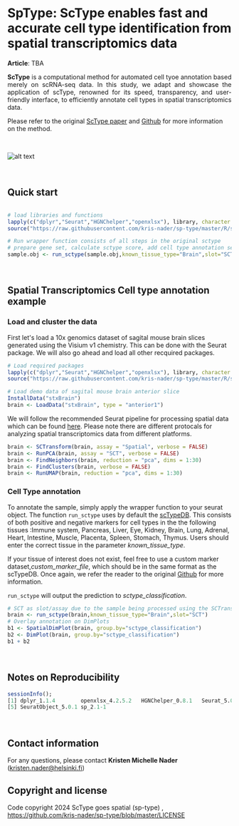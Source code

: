 
# SpType: ScType enables fast and accurate cell type identification from spatial transcriptomics data


**Article**: TBA

<p style="text-align:justify;"> <b>ScType</b> is a computational method for automated cell tyoe annotation based merely on scRNA-seq data. In this study, we adapt and showcase the application of scType, renowned for its speed, transparency, and user-friendly interface, to efficiently annotate cell types in spatial transcriptomics data.
  
Please refer to the original <a href="https://www.nature.com/articles/s41467-022-28803-w" target="_blank">ScType paper</a>  and <a href="https://github.com/IanevskiAleksandr/sc-type" target="_blank">Github</a> for more information on the method.


<br>

![alt text](https://github.com/IanevskiAleksandr/sc-type/blob/master/ScTypePlan.png)

<br>

## Quick start

```R

# load libraries and functions
lapply(c("dplyr","Seurat","HGNChelper","openxlsx"), library, character.only = T)
source("https://raw.githubusercontent.com/kris-nader/sp-type/master/R/sp-type.R"); 

# Run wrapper function consists of all steps in the original sctype
# prepare gene set, calculate sctype score, add cell type annotation seurat object meta.data
sample.obj <- run_sctype(sample.obj,known_tissue_type="Brain",slot="SCT")

```

<br>

## Spatial Transcriptomics Cell type annotation example 

### Load and cluster the data


First let's load a 10x genomics dataset of sagital mouse brain slices generated using the Visium v1 chemistry. This can be done with the Seurat package. We will also go ahead and load all other recquired packages. 

```R
# Load required packages
lapply(c("dplyr","Seurat","HGNChelper","openxlsx"), library, character.only = T)
source("https://raw.githubusercontent.com/kris-nader/sp-type/master/R/sp-type.R"); 

# Load demo data of sagital mouse brain anterior slice  
InstallData("stxBrain")
brain <- LoadData("stxBrain", type = "anterior1")
```

We will follow the recommended Seurat pipeline for processing spatial data which can be found <a href="https://satijalab.org/seurat/articles/spatial_vignette#x-visium" target="_blank">here</a>. Please note there are different protocals for analyzing spatial transcriptomics data from different platforms.

```R
brain <- SCTransform(brain, assay = "Spatial", verbose = FALSE)
brain <- RunPCA(brain, assay = "SCT", verbose = FALSE)
brain <- FindNeighbors(brain, reduction = "pca", dims = 1:30)
brain <- FindClusters(brain, verbose = FALSE)
brain <- RunUMAP(brain, reduction = "pca", dims = 1:30)
```

### Cell Type annotation
To annotate the sample, simply apply the wrapper function to your seurat object. The function <code>run_sctype</code> uses by default the <a href="https://github.com/IanevskiAleksandr/sc-type/blob/master/ScTypeDB_full.xlsx" target="_blank">scTypeDB</a>. This consists of both positive and negative markers for cell types in the the following tissues :Immune system, Pancreas, Liver, Eye, Kidney, Brain, Lung, Adrenal, Heart, Intestine, Muscle, Placenta, Spleen, Stomach, Thymus. Users should enter the correct tissue in the parameter _known_tissue_type_. 

If your tissue of interest does not exist, feel free to use a custom marker dataset,_custom_marker_file_, which should be in the same format as the scTypeDB. Once again, we refer the reader to the original <a href="https://github.com/IanevskiAleksandr/sc-type" target="_blank">Github</a> for more information. 

<code>run_sctype</code> will output the prediction to _sctype_classification_.

```R
# SCT as slot/assay due to the sample being processed using the SCTransform method
brain <- run_sctype(brain,known_tissue_type="Brain",slot="SCT")
# Overlay annotation on DimPlots
b1 <- SpatialDimPlot(brain, group.by="sctype_classification")
b2 <- DimPlot(brain, group.by="sctype_classification")
b1 + b2
```
<br>

## Notes on Reproducibility

```R
sessionInfo();
[1] dplyr_1.1.4        openxlsx_4.2.5.2   HGNChelper_0.8.1   Seurat_5.0.1      
[5] SeuratObject_5.0.1 sp_2.1-1             
```
<br>

## Contact information
For any questions, please contact **Kristen Michelle Nader** (kristen.nader@helsinki.fi)

## Copyright and license

Code copyright 2024 ScType goes spatial (sp-type) , https://github.com/kris-nader/sp-type/blob/master/LICENSE
